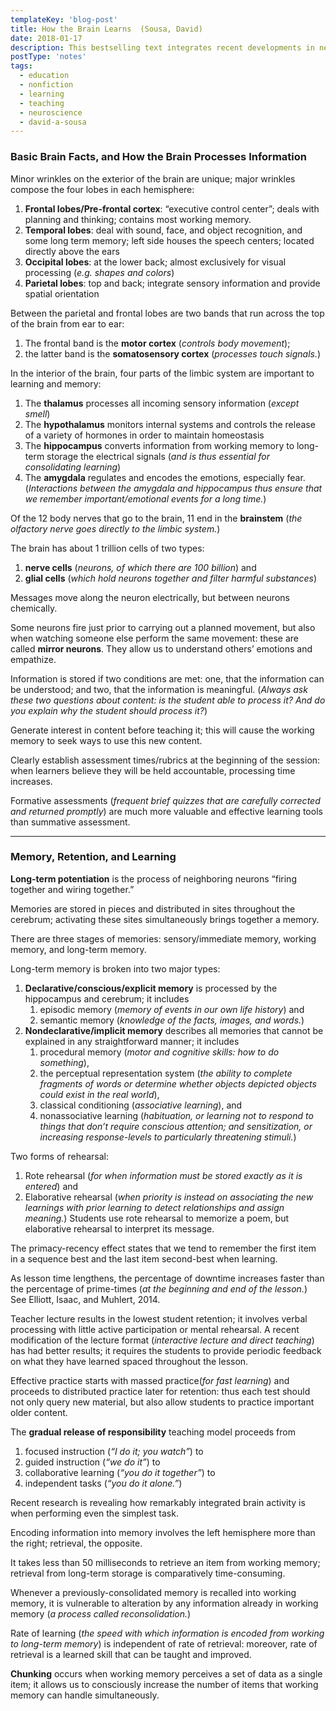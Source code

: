 ```yaml
---
templateKey: 'blog-post'
title: How the Brain Learns  (Sousa, David)
date: 2018-01-17
description: This bestselling text integrates recent developments in neuroscience, education, and psychology to translate new findings into effective classroom strategies and activities.
postType: 'notes'
tags:
  - education
  - nonfiction
  - learning
  - teaching
  - neuroscience
  - david-a-sousa  
---
```

 
### Basic Brain Facts, and How the Brain Processes Information

Minor wrinkles on the exterior of the brain are unique; major wrinkles compose the four lobes in each hemisphere:

1.  **Frontal lobes/Pre-frontal cortex**: “executive control center”; deals with planning and thinking; contains most working memory.
2.  **Temporal lobes**: deal with sound, face, and object recognition, and some long term memory; left side houses the speech centers; located directly above the ears
3.  **Occipital lobes**: at the lower back; almost exclusively for visual processing (_e.g. shapes and colors_)
4.  **Parietal lobes**: top and back; integrate sensory information and provide spatial orientation

Between the parietal and frontal lobes are two bands that run across the top of the brain from ear to ear:

1.  The frontal band is the **motor cortex** (_controls body movement_);
2.  the latter band is the **somatosensory cortex** (_processes touch signals._)

In the interior of the brain, four parts of the limbic system are important to learning and memory:

1.  The **thalamus** processes all incoming sensory information (_except smell_)
2.  The **hypothalamus** monitors internal systems and controls the release of a variety of hormones in order to maintain homeostasis
3.  The **hippocampus** converts information from working memory to long-term storage the electrical signals (_and is thus essential for consolidating learning_)
4.  The **amygdala** regulates and encodes the emotions, especially fear. (_Interactions between the amygdala and hippocampus thus ensure that we remember important/emotional events for a long time._)

Of the 12 body nerves that go to the brain, 11 end in the **brainstem** (_the olfactory nerve goes directly to the limbic system._)

The brain has about 1 trillion cells of two types: 
1. **nerve cells** (_neurons, of which there are 100 billion_) and 
2. **glial cells** (_which hold neurons together and filter harmful substances_)

Messages move along the neuron electrically, but between neurons chemically.

Some neurons fire just prior to carrying out a planned movement, but also when watching someone else perform the same movement: these are called **mirror neurons**. They allow us to understand others’ emotions and empathize.

Information is stored if two conditions are met: one, that the information can be understood; and two, that the information is meaningful. (_Always ask these two questions about content: is the student able to process it? And do you explain why the student should process it?_)

Generate interest in content before teaching it; this will cause the working memory to seek ways to use this new content.

Clearly establish assessment times/rubrics at the beginning of the session: when learners believe they will be held accountable, processing time increases.

Formative assessments (_frequent brief quizzes that are carefully corrected and returned promptly_) are much more valuable and effective learning tools than summative assessment.

* * *

### Memory, Retention, and Learning

**Long-term potentiation** is the process of neighboring neurons “firing together and wiring together.”

Memories are stored in pieces and distributed in sites throughout the cerebrum; activating these sites simultaneously brings together a memory.

There are three stages of memories: sensory/immediate memory, working memory, and long-term memory. 

Long-term memory is broken into two major types:
1.  **Declarative/conscious/explicit memory** is processed by the hippocampus and cerebrum; it includes
    1.  episodic memory (_memory of events in our own life history_) and
    2.  semantic memory (_knowledge of the facts, images, and words._)
2.  **Nondeclarative/implicit memory** describes all memories that cannot be explained in any straightforward manner; it includes
    1.  procedural memory (_motor and cognitive skills: how to do something_),
    2.  the perceptual representation system (_the ability to complete fragments of words or determine whether objects depicted objects could exist in the real world_),
    3.  classical conditioning (_associative learning_), and
    4.  nonassociative learning (_habituation, or learning not to respond to things that don’t require conscious attention; and sensitization, or increasing response-levels to particularly threatening stimuli._)

Two forms of rehearsal:

1.  Rote rehearsal (_for when information must be stored exactly as it is entered_) and
2.  Elaborative rehearsal (_when priority is instead on associating the new learnings with prior learning to detect relationships and assign meaning._) Students use rote rehearsal to memorize a poem, but elaborative rehearsal to interpret its message.

The primacy-recency effect states that we tend to remember the first item in a sequence best and the last item second-best when learning.

As lesson time lengthens, the percentage of downtime increases faster than the percentage of prime-times (_at the beginning and end of the lesson._) See Elliott, Isaac, and Muhlert, 2014.

Teacher lecture results in the lowest student retention; it involves verbal processing with little active participation or mental rehearsal. A recent modification of the lecture format (_interactive lecture and direct teaching_) has had better results; it requires the students to provide periodic feedback on what they have learned spaced throughout the lesson.

Effective practice starts with massed practice(_for fast learning_) and proceeds to distributed practice later for retention: thus each test should not only query new material, but also allow students to practice important older content.

The **gradual release of responsibility** teaching model proceeds from
1.  focused instruction (_“I do it; you watch”_) to
2.  guided instruction (_“we do it”_) to
3.  collaborative learning (_“you do it together”_) to
4.  independent tasks (_“you do it alone.”_)

Recent research is revealing how remarkably integrated brain activity is when performing even the simplest task.

Encoding information into memory involves the left hemisphere more than the right; retrieval, the opposite.

It takes less than 50 milliseconds to retrieve an item from working memory; retrieval from long-term storage is comparatively time-consuming.

Whenever a previously-consolidated memory is recalled into working memory, it is vulnerable to alteration by any information already in working memory (_a process called reconsolidation._)

Rate of learning (_the speed with which information is encoded from working to long-term memory_) is independent of rate of retrieval: moreover, rate of retrieval is a learned skill that can be taught and improved.

**Chunking** occurs when working memory perceives a set of data as a single item; it allows us to consciously increase the number of items that working memory can handle simultaneously.
